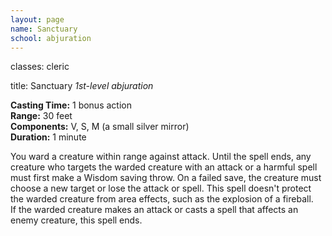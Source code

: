 ```yaml
---
layout: page
name: Sanctuary
school: abjuration
---
```

classes: cleric

title: Sanctuary 
_1st-level abjuration_ 

**Casting Time:** 1 bonus action    
**Range:** 30 feet    
**Components:** V, S, M (a small silver mirror)    
**Duration:** 1 minute 

You ward a creature within range against attack. Until the spell ends, any creature who targets the warded creature with an attack or a harmful spell must first make a Wisdom saving throw. On a failed save, the creature must choose a new target or lose the attack or spell. This spell doesn't protect the warded creature from area effects, such as the explosion of a fireball.    
If the warded creature makes an attack or casts a spell that affects an enemy creature, this spell ends. 
